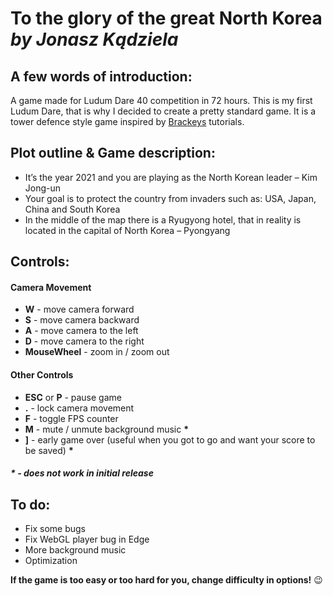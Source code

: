 # To the glory of the great North Korea *by Jonasz Kądziela*

## A few words of introduction:
A game made for Ludum Dare 40 competition in 72 hours.
This is my first Ludum Dare, that is why I decided to create a pretty standard game.
It is a tower defence style game inspired by [Brackeys](https://www.youtube.com/user/Brackeys) tutorials. 

## Plot outline & Game description:
* It’s the year 2021 and you are playing as the North Korean leader – Kim Jong-un
* Your goal is to protect the country from invaders such as: USA, Japan, China and South Korea
* In the middle of the map there is a Ryugyong hotel, that in reality is located in the capital of North Korea – Pyongyang

## Controls:

#### Camera Movement
* **W** - move camera forward
* **S** - move camera backward
* **A** - move camera to the left
* **D** - move camera to the right
* **MouseWheel** - zoom in / zoom out

#### Other Controls
* **ESC** or **P** - pause game
* **.** - lock camera movement
* **F** - toggle FPS counter
* **M** - mute / unmute background music **\***
* **]** - early game over (useful when you got to go and want your score to be saved) **\***

##### _\* \- does not work in initial release_

## To do:
* Fix some bugs
* Fix WebGL player bug in Edge
* More background music
* Optimization

**If the game is too easy or too hard for you, change difficulty in options!** :wink:
